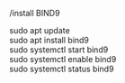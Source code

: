/install BIND9 

sudo apt update    
sudo apt install bind9    
sudo systemctl start bind9    
sudo systemctl enable bind9    
sudo systemctl status bind9    



